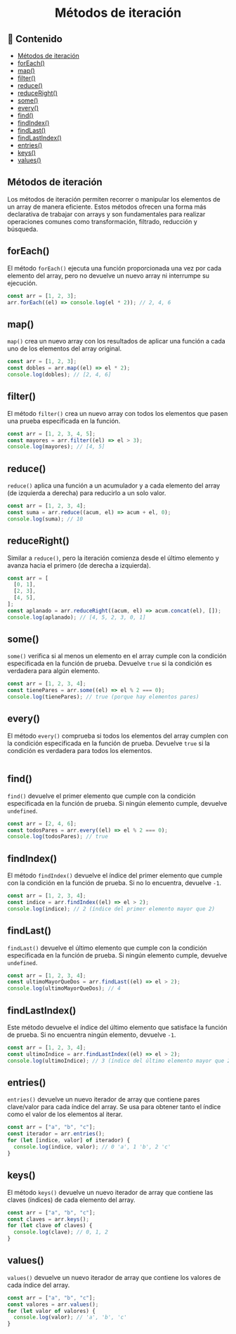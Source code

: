<h1 align='center'>Métodos de iteración</h1>

<h2>📑 Contenido</h2>

- [Métodos de iteración](#métodos-de-iteración)
- [forEach()](#foreach)
- [map()](#map)
- [filter()](#filter)
- [reduce()](#reduce)
- [reduceRight()](#reduceright)
- [some()](#some)
- [every()](#every)
- [find()](#find)
- [findIndex()](#findindex)
- [findLast()](#findlast)
- [findLastIndex()](#findlastindex)
- [entries()](#entries)
- [keys()](#keys)
- [values()](#values)

## Métodos de iteración

Los métodos de iteración permiten recorrer o manipular los elementos de un array de manera eficiente. Estos métodos ofrecen una forma más declarativa de trabajar con arrays y son fundamentales para realizar operaciones comunes como transformación, filtrado, reducción y búsqueda.

## forEach()

El método `forEach()` ejecuta una función proporcionada una vez por cada elemento del array, pero no devuelve un nuevo array ni interrumpe su ejecución.

```js
const arr = [1, 2, 3];
arr.forEach((el) => console.log(el * 2)); // 2, 4, 6
```

## map()

`map()` crea un nuevo array con los resultados de aplicar una función a cada uno de los elementos del array original.

```js
const arr = [1, 2, 3];
const dobles = arr.map((el) => el * 2);
console.log(dobles); // [2, 4, 6]
```

## filter()

El método `filter()` crea un nuevo array con todos los elementos que pasen una prueba especificada en la función.

```js
const arr = [1, 2, 3, 4, 5];
const mayores = arr.filter((el) => el > 3);
console.log(mayores); // [4, 5]
```

## reduce()

`reduce()` aplica una función a un acumulador y a cada elemento del array (de izquierda a derecha) para reducirlo a un solo valor.

```js
const arr = [1, 2, 3, 4];
const suma = arr.reduce((acum, el) => acum + el, 0);
console.log(suma); // 10
```

## reduceRight()

Similar a `reduce()`, pero la iteración comienza desde el último elemento y avanza hacia el primero (de derecha a izquierda).

```js
const arr = [
  [0, 1],
  [2, 3],
  [4, 5],
];
const aplanado = arr.reduceRight((acum, el) => acum.concat(el), []);
console.log(aplanado); // [4, 5, 2, 3, 0, 1]
```

## some()

`some()` verifica si al menos un elemento en el array cumple con la condición especificada en la función de prueba. Devuelve `true` si la condición es verdadera para algún elemento.

```js
const arr = [1, 2, 3, 4];
const tienePares = arr.some((el) => el % 2 === 0);
console.log(tienePares); // true (porque hay elementos pares)
```

## every()

El método `every()` comprueba si todos los elementos del array cumplen con la condición especificada en la función de prueba. Devuelve `true` si la condición es verdadera para todos los elementos.

```js

```

## find()

`find()` devuelve el primer elemento que cumple con la condición especificada en la función de prueba. Si ningún elemento cumple, devuelve `undefined`.

```js
const arr = [2, 4, 6];
const todosPares = arr.every((el) => el % 2 === 0);
console.log(todosPares); // true
```

## findIndex()

El método `findIndex()` devuelve el índice del primer elemento que cumple con la condición en la función de prueba. Si no lo encuentra, devuelve `-1`.

```js
const arr = [1, 2, 3, 4];
const indice = arr.findIndex((el) => el > 2);
console.log(indice); // 2 (índice del primer elemento mayor que 2)
```

## findLast()

`findLast()` devuelve el último elemento que cumple con la condición especificada en la función de prueba. Si ningún elemento cumple, devuelve `undefined`.

```js
const arr = [1, 2, 3, 4];
const ultimoMayorQueDos = arr.findLast((el) => el > 2);
console.log(ultimoMayorQueDos); // 4
```

## findLastIndex()

Este método devuelve el índice del último elemento que satisface la función de prueba. Si no encuentra ningún elemento, devuelve `-1`.

```js
const arr = [1, 2, 3, 4];
const ultimoIndice = arr.findLastIndex((el) => el > 2);
console.log(ultimoIndice); // 3 (índice del último elemento mayor que 2)
```

## entries()

`entries()` devuelve un nuevo iterador de array que contiene pares clave/valor para cada índice del array. Se usa para obtener tanto el índice como el valor de los elementos al iterar.

```js
const arr = ["a", "b", "c"];
const iterador = arr.entries();
for (let [indice, valor] of iterador) {
  console.log(indice, valor); // 0 'a', 1 'b', 2 'c'
}
```

## keys()

El método `keys()` devuelve un nuevo iterador de array que contiene las claves (índices) de cada elemento del array.

```js
const arr = ["a", "b", "c"];
const claves = arr.keys();
for (let clave of claves) {
  console.log(clave); // 0, 1, 2
}
```

## values()

`values()` devuelve un nuevo iterador de array que contiene los valores de cada índice del array.

```js
const arr = ["a", "b", "c"];
const valores = arr.values();
for (let valor of valores) {
  console.log(valor); // 'a', 'b', 'c'
}
```
